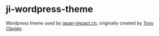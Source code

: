 # ji-wordpress-theme

Wordpress theme used by [japan-impact.ch](https://japan-impact.ch), originally
created by [Tony Clavien](https://github.com/Talpie).
